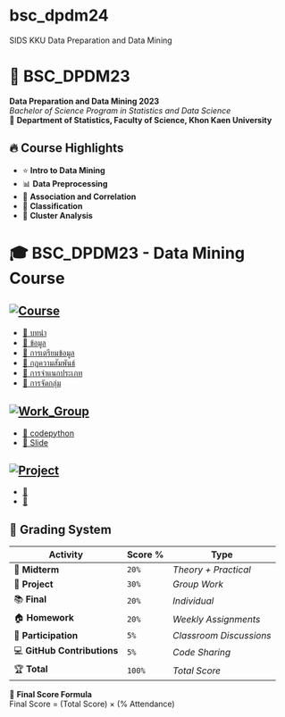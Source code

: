 # bsc_dpdm24
SIDS KKU Data Preparation and Data Mining

# 📌 BSC_DPDM23  
**Data Preparation and Data Mining 2023**  
*Bachelor of Science Program in Statistics and Data Science*  
📍 **Department of Statistics, Faculty of Science, Khon Kaen University**


## 🔥 Course Highlights
- ⭐ **Intro to Data Mining**   
- 📊 **Data Preprocessing**
- 🔗 **Association and Correlation**
- 📂 **Classification**
- 🤖 **Cluster Analysis**
  

# 🎓 BSC_DPDM23 - Data Mining Course  
## [![Course](https://img.shields.io/badge/Course-Data%20Mining-blue)]()

- [📄 บทนำ](https://github.com/Pornwalaifoxall/bsc_dpdm24/blob/main/01Intro.pdf)
- [📄 ข้อมูล](https://github.com/Pornwalaifoxall/bsc_dpdm24/blob/main/02Data.pdf)
- [📄 การเตรียมข้อมูล](https://github.com/Pornwalaifoxall/bsc_dpdm24/blob/main/03Preprocessing.pdf)
- [📄 กฎความสัมพันธ์](https://github.com/Pornwalaifoxall/bsc_dpdm24/blob/main/06FPBasic.pdf)
- [📄 การจำแนกประเภท](https://github.com/Pornwalaifoxall/bsc_dpdm24/blob/main/08ClassBasic.pdf)
- [📄 การจัดกลุ่ม](https://github.com/Pornwalaifoxall/bsc_dpdm24/blob/main/10ClusBasic.pdf)

## [![Work_Group](https://img.shields.io/badge/Slide-Ongoing-green)]()

- [📂 codepython](https://github.com/Pornwalaifoxall/bsc_dpdm24/blob/main/HW3group.ipynb)
- [📂 Slide](https://github.com/Pornwalaifoxall/bsc_dpdm24/blob/main/HW3.pdf)

## [![Project](https://img.shields.io/badge/Project-Python-orange)]()

- [🐍](https://github.com/Pornwalaifoxall/bsc_dpdm24/blob/main/Project_Thyriod_.ipynb)
- [🐍](https://github.com/Pornwalaifoxall/bsc_dpdm24/blob/main/project%20thyroid%20cancer.pdf)

## 📌 **Grading System**
| Activity        | Score %  | Type  |
|----------------|---------|------|
| 📝 **Midterm** | `20%` | *Theory + Practical* |
| 🎯 **Project** | `30%` | *Group Work* |
| 📚 **Final** | `20%` | *Individual* |
| 🏠 **Homework** | `20%` | *Weekly Assignments* |
| 📢 **Participation** | `5%` | *Classroom Discussions* |
| 💻 **GitHub Contributions** | `5%` | *Code Sharing* |
| 🏆 **Total** | `100%` | *Total Score* |
🚀 **Final Score Formula**  
Final Score = (Total Score) × (% Attendance)

